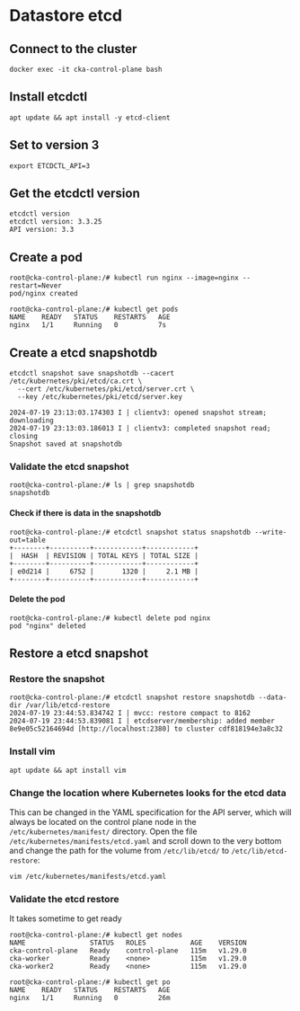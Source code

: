 # Datastore etcd

## Connect to the cluster

```shell
docker exec -it cka-control-plane bash
```

## Install etcdctl

```shell
apt update && apt install -y etcd-client
```

## Set to version 3

```shell
export ETCDCTL_API=3
```

## Get the etcdctl version

```shell
etcdctl version
etcdctl version: 3.3.25
API version: 3.3
```

## Create a pod

```shell
root@cka-control-plane:/# kubectl run nginx --image=nginx --restart=Never
pod/nginx created

root@cka-control-plane:/# kubectl get pods
NAME    READY   STATUS    RESTARTS   AGE
nginx   1/1     Running   0          7s
```

## Create a etcd snapshotdb

```shell
etcdctl snapshot save snapshotdb --cacert /etc/kubernetes/pki/etcd/ca.crt \
  --cert /etc/kubernetes/pki/etcd/server.crt \
  --key /etc/kubernetes/pki/etcd/server.key

2024-07-19 23:13:03.174303 I | clientv3: opened snapshot stream; downloading
2024-07-19 23:13:03.186013 I | clientv3: completed snapshot read; closing
Snapshot saved at snapshotdb
```

### Validate the etcd snapshot

```shell
root@cka-control-plane:/# ls | grep snapshotdb
snapshotdb
```

#### Check if there is data in the snapshotdb

```shell
root@cka-control-plane:/# etcdctl snapshot status snapshotdb --write-out=table
+--------+----------+------------+------------+
|  HASH  | REVISION | TOTAL KEYS | TOTAL SIZE |
+--------+----------+------------+------------+
| e0d214 |     6752 |       1320 |     2.1 MB |
+--------+----------+------------+------------+
```

#### Delete the pod

```shell
root@cka-control-plane:/# kubectl delete pod nginx
pod "nginx" deleted
```

## Restore a etcd snapshot

### Restore the snapshot

```shell
root@cka-control-plane:/# etcdctl snapshot restore snapshotdb --data-dir /var/lib/etcd-restore
2024-07-19 23:44:53.834742 I | mvcc: restore compact to 8162
2024-07-19 23:44:53.839081 I | etcdserver/membership: added member 8e9e05c52164694d [http://localhost:2380] to cluster cdf818194e3a8c32
```

### Install vim

```shell
apt update && apt install vim
```

### Change the location where Kubernetes looks for the etcd data

This can be changed in the YAML specification for the API server, which will always be located on the control plane node in the `/etc/kubernetes/manifest/` directory.
Open the file `/etc/kubernetes/manifests/etcd.yaml` and scroll down to the very bottom and change the path for the volume from `/etc/lib/etcd/` to `/etc/lib/etcd-restore`:

```shell
vim /etc/kubernetes/manifests/etcd.yaml
```

### Validate the etcd restore

It takes sometime to get ready

```shell
root@cka-control-plane:/# kubectl get nodes
NAME                STATUS   ROLES           AGE    VERSION
cka-control-plane   Ready    control-plane   115m   v1.29.0
cka-worker          Ready    <none>          115m   v1.29.0
cka-worker2         Ready    <none>          115m   v1.29.0

root@cka-control-plane:/# kubectl get po
NAME    READY   STATUS    RESTARTS   AGE
nginx   1/1     Running   0          26m
```